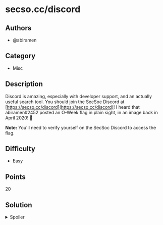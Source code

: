 # secso.cc/discord

## Authors
- @abiramen

## Category
- Misc

## Description
Discord is amazing, especially with developer support, and an actually useful search tool. You should join the SecSoc Discord at [https://secso.cc/discord](https://secso.cc/discord)! I heard that abiramen#2452 posted an O-Week flag in plain sight, in an image back in April 2020! 🤯

**Note:** You'll need to verify yourself on the SecSoc Discord to access the flag.

## Difficulty
- Easy

## Points
20

## Solution
<details>
<summary>Spoiler</summary>

### Walkthrough
1. Identify that Discord has a very comprehensive and advanced search tool, and use the following search query:
`from: abiramen#2452 has:image before: 2020-05-01`
2. Scroll through the image results. One will contain a flag.

### Flag
`OWEEK{w3_l0Ve_d1sc0rD_sEarch}`
</details>
